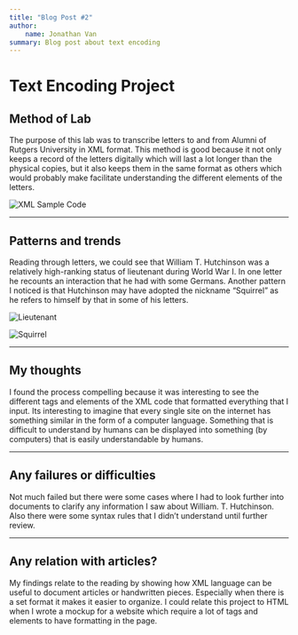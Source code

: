 ```yaml
---
title: "Blog Post #2"
author: 
    name: Jonathan Van 
summary: Blog post about text encoding
---
```


# Text Encoding Project

## Method of Lab

The purpose of this lab was to transcribe letters to and from Alumni of Rutgers University in XML format. This method is good because it not only keeps a record of the letters digitally which will last a lot longer than the physical copies, but it also keeps them in the same format as others which would probably make facilitate understanding the different elements of the letters. 

![XML Sample Code](../../../../../humdata22/img/jv654-b2-fig1.png)
___

## Patterns and trends

Reading through letters, we could see that William T. Hutchinson was a relatively high-ranking status of lieutenant during World War I. In one letter he recounts an interaction that he had with some Germans. Another pattern I noticed is that Hutchinson may have adopted the nickname “Squirrel”  as he refers to himself by that in some of his letters.

![Lieutenant](../../../../../humdata22/img/jv654-b2-fig2.png)

![Squirrel](../../../../../humdata22/img/jv654-b2-fig3.png)
___

## My thoughts

I found the process compelling because it was interesting to see the different tags and elements of the XML code that formatted everything that I input. Its interesting to imagine that every single site on the internet has something similar in the form of a computer language. Something that is difficult to understand by humans can be displayed into something (by computers) that is easily understandable by humans.
___

## Any failures or difficulties

Not much failed but there were some cases where I had to look further into documents to clarify any information I saw about William. T. Hutchinson. Also there were some syntax rules that I didn’t understand until further review.
___

## Any relation with articles?

My findings relate to the reading by showing how XML language can be useful to document articles or handwritten pieces. Especially when there is a set format it makes it easier to organize. I could relate this project to HTML when I wrote a mockup for a website which require a lot of tags and elements to have formatting in the page.

